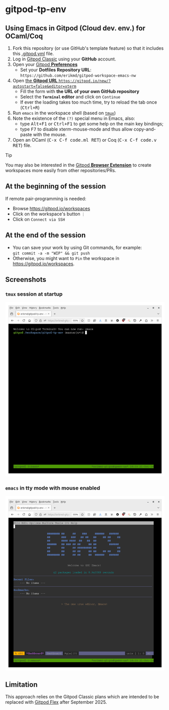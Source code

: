 # gitpod-tp-env

## Using Emacs in Gitpod (Cloud dev. env.) for OCaml/Coq

1. Fork this repository (or use GitHub's template feature) so that it includes this [.gitpod.yml](./.gitpod.yml) file.
2. Log in [Gitpod Classic](https://gitpod.io/login/) using your **GitHub** account.
3. Open your [Gitpod **Preferences**](https://gitpod.io/user/preferences)
   * Set your **Dotfiles Repository URL**: `https://github.com/erikmd/gitpod-workspace-emacs-nw`
4. Open [the **Gitpod URL** `https://gitpod.io/new/?autostart=false&editor=xterm`](https://gitpod.io/new/?autostart=false&editor=xterm)
   * Fill the form with **the URL of your own GitHub repository**
   * Select the **`Terminal` editor** and click on `Continue`
   * If ever the loading takes too much time, try to reload the tab once (<kbd>Ctrl+R</kbd>)
5. Run `emacs` in the workspace shell (based on [`tmux`](https://github.com/tmux/tmux/wiki))
6. Note the existence of the `(?)` special menu in Emacs, also:
   * type <kbd>Alt+F1</kbd> or <kbd>Ctrl+F1</kbd> to get some help on the main key bindings;
   * type <kbd>F7</kbd> to disable xterm-mouse-mode and thus allow copy-and-paste with the mouse.
7. Open an OCaml (<kbd>C-x C-f code.ml RET</kbd>) or Coq (<kbd>C-x C-f code.v RET</kbd>) file.

> [!TIP]
> You may also be interested in the [Gitpod **Browser Extension**](https://www.gitpod.io/docs/configure/user-settings/browser-extension) to create workspaces more easily from other repositories/PRs.

## At the beginning of the session

If remote pair-programming is needed:

* Browse <https://gitpod.io/workspaces>
* Click on the workspace's button `⋮`
* Click on `Connect via SSH`

## At the end of the session

* You can save your work by using Git commands, for example:  
  `git commit -a -m "WIP" && git push`
* Otherwise, you might want to `Pin` the workspace in <https://gitpod.io/workspaces>.

## Screenshots

### `tmux` session at startup

<a href="https://github.com/erikmd/gitpod-tp-env/raw/master/images/2024_Screenshot_Gitpod_1.png"><img alt="gitpod-classic + terminal-browser + tmux" width="754px" src="https://github.com/erikmd/gitpod-tp-env/raw/master/images/2024_Screenshot_Gitpod_1.png"></a>

### `emacs` in tty mode with mouse enabled

<a href="https://github.com/erikmd/gitpod-tp-env/raw/master/images/2024_Screenshot_Gitpod_2.png"><img alt="gitpod-classic + terminal-browser + emacs" width="754px" src="https://github.com/erikmd/gitpod-tp-env/raw/master/images/2024_Screenshot_Gitpod_2.png"></a>

## Limitation

This approach relies on the Gitpod Classic plans which are intended to
be replaced with [Gitpod Flex](https://www.gitpod.io/pricing) after
September 2025.
